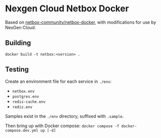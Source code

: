 # Nexgen Cloud Netbox Docker

Based on [netbox-community/netbox-docker](https://github.com/netbox-community/netbox-docker), with modifications for use by NexGen Cloud.

## Building

```shell
docker build -t netbox:<version> .
```

## Testing

Create an environment file for each service in `./env`:
- `netbox.env`
- `postgres.env`
- `redis-cache.env`
- `redis.env`

Samples exist in the `./env` directory, suffixed with `.sample`.

Then bring up with Docker compose: `docker compose -f docker-compose.dev.yml up [-d]`